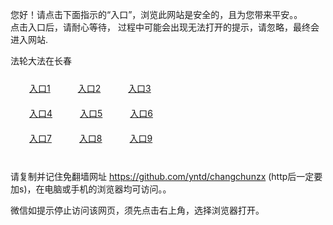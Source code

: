 您好！请点击下面指示的“入口”，浏览此网站是安全的，且为您带来平安。。 <br/>
点击入口后，请耐心等待， 过程中可能会出现无法打开的提示，请忽略，最终会进入网站. </br>

法轮大法在长春<br/>
<div style="padding:10px"><a style="margin:20px" target="_blank" href="https://d2zh21xbqtsr5b.cloudfront.net/2Qpsp?wxfzscwd" id="ccLink1" rel="nofollow">入口1</a> <a target="_blank" style="margin:20px" href="https://d3ilwc3rl9hyf0.cloudfront.net/2Qpsp?pcitohxn" id="ccLink2" rel="nofollow">入口2</a> <a style="margin:20px" target="_blank" href="https://d1xbwdzn2wl8nh.cloudfront.net/2Qpsp?aspdckyq" id="ccLink3" rel="nofollow">入口3</a></div>

<div style="padding:10px" ><a style="margin:20px" target="_blank" href="https://d2zh21xbqtsr5b.cloudfront.net/2Qpsp?wxfzscwd" id="ccLink4" rel="nofollow">入口4</a> <a style="margin:20px" href="https://d3ilwc3rl9hyf0.cloudfront.net/2Qpsp?pcitohxn" target="_blank" id="ccLink5" rel="nofollow">入口5</a> <a style="margin:20px" href="https://d1xbwdzn2wl8nh.cloudfront.net/2Qpsp?aspdckyq" target="_blank" id="ccLink6" rel="nofollow">入口6</a></div>

<div style="padding:10px"><a style="margin:20px" target="_blank" href="https://d2zh21xbqtsr5b.cloudfront.net/2Qpsp?wxfzscwd" id="ccLink7" rel="nofollow">入口7</a> <a style="margin:20px" href="https://d3ilwc3rl9hyf0.cloudfront.net/2Qpsp?pcitohxn" target="_blank" id="ccLink8" rel="nofollow">入口8</a> <a style="margin:20px" target="_blank" href="https://d1xbwdzn2wl8nh.cloudfront.net/2Qpsp?aspdckyq" id="ccLink9" rel="nofollow">入口9</a></div>

<br/>



请复制并记住免翻墙网址 https://github.com/yntd/changchunzx (http后一定要加s)，在电脑或手机的浏览器均可访问。。<br/>

微信如提示停止访问该网页，须先点击右上角，选择浏览器打开。
